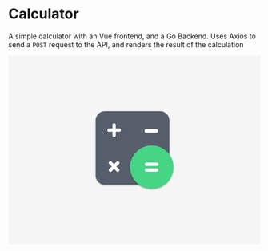 # Calculator
A simple calculator with an Vue frontend, and a Go Backend. Uses Axios to send a `POST` request to the API, and renders the result of the calculation

![Calculator](./images/logo.png)

